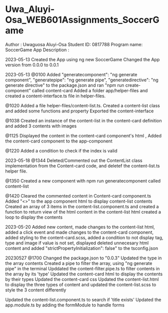 # Uwa_Aluyi-Osa_WEB601Assignments_SoccerGame

Author : Uwaguosa Aluyi-Osa
Student ID: 0817788
Program name: SoccerGame
App Description :

2023-05-13
Created the App using ng new SoccerGame
Changed the App version from 0.0.0 to 0.0.1

2023-05-13
@0100
Added     "generatecomponent": "ng generate component",
    "generatepipe": "ng generate pipe",
    "generatedirective": "ng generate directive" to the package.json and ran "npm run create-component" called content-card
Added a folder app/helper-files and created a content-interface.ts file in helper-files.

@1020
Added a file helper-files/content-list.ts. Created a content-list class and added some functions and property
Exported the content-interface

@1038
Created an instance of the content-list in the content-card definition and added 3 contents with images

@1125
Displayed the content in the content-card component's html , Added the content-card component to the app-component

@1220
Added a condition to check if the index is valid

2023-05-18
@1344
Deleted/Commented out the ContentList class implementation from the Content-card code, and
deletef the content-list.ts helper file.

@1350
Created a new component with  npm run generatecomponent   called content-list

@1420
Cleared the commented content in Content-card component.ts 
Added "<app-content-list><></app-content-list>" to the app component html to display content-list contents
Created an array of 3 items in the content-list.component.ts and created a function to return view of the html content
in the content-list html created a loop to display the contents

2023-05-20
Added new content, made changes to the content-list html, added a click event and made changes to the content-card component, added styling to the content-card.scss, added a condition to not display tag, type and image if value is not set, displayed deleted unnecesary html content and added   "strictPropertyInitialization": false" to the tsconfig.json 

20230527
@1700
Changed the package.json to "0.0.3"
Updated the type in the array contents
Created a pipe to filter the array, using "ng generate pipe" in the terminal
Upddated the content-filter.pipe.ts to filter contents in the array by its 'type'
Updated the content-card html to display the contents by their types
Updated the content-card css
Updated the content-list.html to display the three types of content and updated the content-list.scss to style the 3 content differently

Updated the content-list.component.ts to search if 'title exists'
Updated the app.module.ts by adding the formModule to handle forms